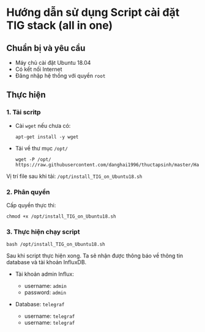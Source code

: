 # Hướng dẫn sử dụng Script cài đặt TIG stack (all in one)

## Chuẩn bị và yêu cầu
- Máy chủ cài đặt Ubuntu 18.04
- Có kết nối Internet
- Đăng nhập hệ thống với quyền `root`

## Thực hiện
### 1. Tải scritp
- Cài `wget` nếu chưa có:
    ```
    apt-get install -y wget
    ```

- Tải về thư mục `/opt/`
    ```
    wget -P /opt/ https://raw.githubusercontent.com/danghai1996/thuctapsinh/master/HaiDD/Script/TIG/install_TIG_on_Ubuntu18.sh
    ```

Vị trí file sau khi tải: `/opt/install_TIG_on_Ubuntu18.sh`

### 2. Phân quyền
Cấp quyền thực thi:
```
chmod +x /opt/install_TIG_on_Ubuntu18.sh
```

### 3. Thực hiện chạy script
```
bash /opt/install_TIG_on_Ubuntu18.sh
```

Sau khi script thực hiện xong. Ta sẽ nhận được thông báo về thông tin database và tài khoản InfluxDB.

- Tài khoản admin Influx: 
    - username: `admin`
    - password: `admin`

- Database: `telegraf`
    - username: `telegraf`
    - username: `telegraf`